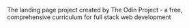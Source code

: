The landing page project created by The Odin Project - a free, comprehensive curriculum for full stack web development

